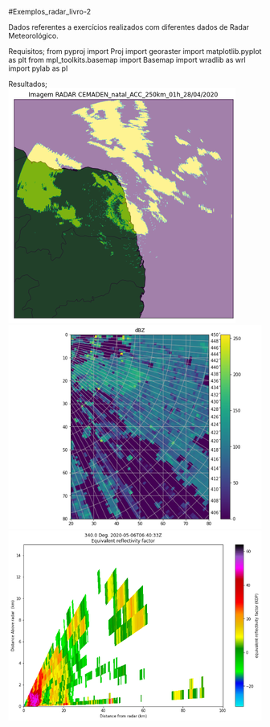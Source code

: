 #Exemplos_radar_livro-2

Dados referentes a exercícios realizados com diferentes dados de Radar Meteorológico.

Requisitos;
from pyproj import Proj
import georaster
import matplotlib.pyplot as plt
from mpl_toolkits.basemap import Basemap
import wradlib as wrl
import pylab as pl

Resultados; 
![image](https://github.com/vlsantos-bit/-Exemplos_radar_livro-2/blob/master/radar_1.png)
![image](https://github.com/vlsantos-bit/-Exemplos_radar_livro-2/blob/master/radar_2.png)
![image](https://github.com/vlsantos-bit/-Exemplos_radar_livro-2/blob/master/radar_3.png)
